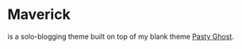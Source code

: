 # Maverick
is a solo-blogging theme built on top of my blank theme [Pasty Ghost](https://github.com/barkdoll/pasty-ghost).
